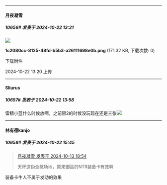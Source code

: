 ﻿
*****

####  月夜凝雪  
##### 10656#       发表于 2024-10-22 13:21

<img src="https://img.saraba1st.com/forum/202410/22/132058b1fzyppbebbeakpp.png" referrerpolicy="no-referrer">

<strong>1c2080cc-8125-48fd-b5b3-a26111698e0b.png</strong> (171.32 KB, 下载次数: 0)

下载附件

2024-10-22 13:20 上传


*****

####  Sliurus  
##### 10657#       发表于 2024-10-22 13:58

雷精小蓝什么时候放啊，之前限2的时候没玩现在还是三张<img src="https://static.saraba1st.com/image/smiley/face2017/037.png" referrerpolicy="no-referrer">


*****

####  林有德kanjo  
##### 10658#       发表于 2024-10-22 15:45

<blockquote><a href="httphttps://bbs.saraba1st.com/2b/forum.php?mod=redirect&amp;goto=findpost&amp;pid=66441724&amp;ptid=2029623" target="_blank">月夜凝雪 发表于 2024-10-13 18:54</a>

天杯这伪全抗场地，原来御巫的NTR装备卡有效啊</blockquote>
装备卡牛人不属于发动的效果

